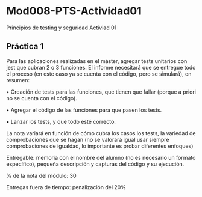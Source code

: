 # Mod008-PTS-Actividad01
Principios de testing y seguridad Activiad 01

## Práctica 1
Para las aplicaciones realizadas en el máster, agregar tests unitarios con jest que cubran 2 o 3
funciones. El informe necesitará que se entregue todo el proceso (en este caso ya se cuenta con
el código, pero se simulará), en resumen:

• Creación de tests para las funciones, que tienen que fallar (porque a priori no se cuenta
con el código).

• Agregar el código de las funciones para que pasen los tests.

• Lanzar los tests, y que todo esté correcto.

La nota variará en función de cómo cubra los casos los tests, la variedad de comprobaciones que
se hagan (no se valorará igual usar siempre comprobaciones de igualdad, lo importante es probar
diferentes enfoques)

Entregable: memoria con el nombre del alumno (no es necesario un formato específico),
pequeña descripción y capturas del código y su ejecución.

% de la nota del módulo: 30

Entregas fuera de tiempo: penalización del 20%
